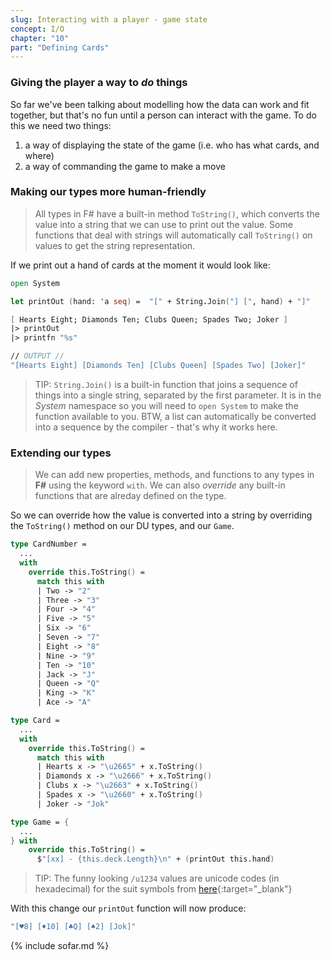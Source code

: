 ```yaml
---
slug: Interacting with a player - game state
concept: I/O
chapter: "10"
part: "Defining Cards"
---
```

### Giving the player a way to _do_ things
So far we've been talking about modelling how the data can work and fit together, but that's no fun until a person 
can interact with the game.  To do this we need two things:
1. a way of displaying the state of the game (i.e. who has what cards, and where)
1. a way of commanding the game to make a move

### Making our types more human-friendly
> All types in F# have a built-in method `ToString()`, which converts the value into a string that we can use to print out the value. 
> Some functions that deal with strings will automatically call `ToString()` on values to get the string representation.

If we print out a hand of cards at the moment it would look like:
```fsharp
open System

let printOut (hand: 'a seq) =  "[" + String.Join("] [", hand) + "]"

[ Hearts Eight; Diamonds Ten; Clubs Queen; Spades Two; Joker ]
|> printOut
|> printfn "%s"

// OUTPUT //
"[Hearts Eight] [Diamonds Ten] [Clubs Queen] [Spades Two] [Joker]"
```
> TIP: `String.Join()` is a built-in function that joins a sequence of things into a single string, separated by the first parameter.  It is in the _System_ namespace so you will need to `open System` to make the function available to you.  BTW, a list can automatically be converted into a sequence by the compiler - that's why it works here.

### Extending our types
> We can add new properties, methods, and functions to any types in __F#__ using the keyword `with`.  We can also _override_ any built-in functions that are alreday defined on the type.

So we can override how the value is converted into a string by overriding the `ToString()` method on our DU types, and our `Game`.

```fsharp
type CardNumber =
  ...
  with 
    override this.ToString() = 
      match this with 
      | Two -> "2"
      | Three -> "3"
      | Four -> "4"
      | Five -> "5"
      | Six -> "6"
      | Seven -> "7"
      | Eight -> "8"
      | Nine -> "9"
      | Ten -> "10"
      | Jack -> "J"
      | Queen -> "Q"
      | King -> "K"
      | Ace -> "A"

type Card = 
  ...
  with  
    override this.ToString() = 
      match this with 
      | Hearts x -> "\u2665" + x.ToString()
      | Diamonds x -> "\u2666" + x.ToString()
      | Clubs x -> "\u2663" + x.ToString()
      | Spades x -> "\u2660" + x.ToString()
      | Joker -> "Jok"

type Game = {
  ...
} with
    override this.ToString() =
      $"[xx] - {this.deck.Length}\n" + (printOut this.hand)
```
> TIP:  The funny looking `/u1234` values are unicode codes (in hexadecimal) for the suit symbols from [here](https://www.alt-codes.net/suit-cards.php){:target="_blank"}

With this change our `printOut` function will now produce:
```fsharp
"[♥8] [♦10] [♣Q] [♠2] [Jok]"
```


{% include sofar.md %}